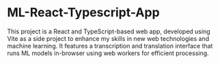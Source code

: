 # ML-React-Typescript-App
This project is a React and TypeScript-based web app, developed using Vite as a side project to enhance my skills in new web technologies and machine learning. It features a transcription and translation interface that runs ML models in-browser using web workers for efficient processing.

